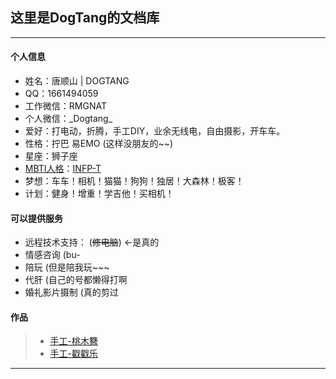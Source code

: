 ## 这里是DogTang的文档库
---

#### 个人信息
- 姓名：唐顺山 | DOGTANG
- QQ：1661494059
- 工作微信：RMGNAT 
- 个人微信：\_Dogtang\_
- 爱好：打电动，折腾，手工DIY，业余无线电，自由摄影，开车车。
- 性格：拧巴 易EMO (这样没朋友的~~)
- 星座：狮子座
- [MBTI人格](https://www.16personalities.com/ch/)：[INFP-T](https://www.16personalities.com/ch/infp-%E4%BA%BA%E6%A0%BC)
- 梦想：车车！相机！猫猫！狗狗！独居！大森林！极客！
- 计划：健身！增重！学吉他！买相机！

#### 可以提供服务
- 远程技术支持： (~~修电脑~~) ←是真的
- 情感咨询 (bu-
- 陪玩 (但是陪我玩~~~
- 代肝 (自己的号都懒得打啊
- 婚礼影片摄制 (真的剪过


#### 作品

> * [手工-桃木簪](https://www.bilibili.com/video/BV1zW4y1H7dd/)
> * [手工-戳戳乐](https://www.bilibili.com/video/BV1j7411Q7cr/)


-----

